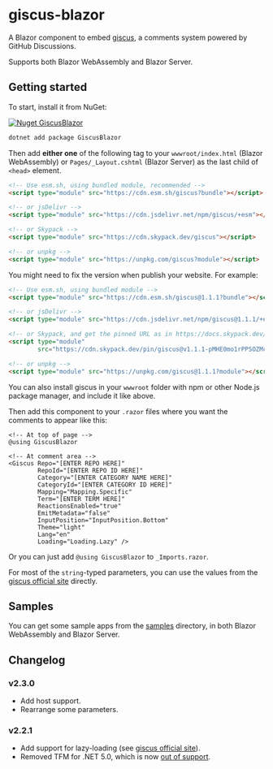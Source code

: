 # giscus-blazor

A Blazor component to embed [giscus](https://giscus.app), a comments system powered by GitHub Discussions.

Supports both Blazor WebAssembly and Blazor Server.

## Getting started

To start, install it from NuGet:

[![Nuget GiscusBlazor](https://img.shields.io/nuget/v/GiscusBlazor.svg)](https://www.nuget.org/packages/GiscusBlazor/)

```sh
dotnet add package GiscusBlazor
```

Then add **either one** of the following tag to your `wwwroot/index.html` (Blazor WebAssembly) or  `Pages/_Layout.cshtml` (Blazor Server) as the last child of `<head>` element.

```html
<!-- Use esm.sh, using bundled module, recommended -->
<script type="module" src="https://cdn.esm.sh/giscus?bundle"></script>

<!-- or jsDelivr -->
<script type="module" src="https://cdn.jsdelivr.net/npm/giscus/+esm"></script>

<!-- or Skypack -->
<script type="module" src="https://cdn.skypack.dev/giscus"></script>

<!-- or unpkg -->
<script type="module" src="https://unpkg.com/giscus?module"></script>
```

You might need to fix the version when publish your website. For example:

```html
<!-- Use esm.sh, using bundled module -->
<script type="module" src="https://cdn.esm.sh/giscus@1.1.1?bundle"></script>

<!-- or jsDelivr -->
<script type="module" src="https://cdn.jsdelivr.net/npm/giscus@1.1.1/+esm"></script>

<!-- or Skypack, and get the pinned URL as in https://docs.skypack.dev/skypack-cdn/api-reference/pinned-urls-optimized -->
<script type="module"
        src="https://cdn.skypack.dev/pin/giscus@v1.1.1-pMHE0mo1rPPSOZMcMNip/mode=imports,min/optimized/giscus.js"></script>

<!-- or unpkg -->
<script type="module" src="https://unpkg.com/giscus@1.1.1?module"></script>
```

You can also install giscus in your `wwwroot` folder with npm or other Node.js package manager, and include it like above.

Then add this component to your `.razor` files where you want the comments to appear like this:

```razor
<!-- At top of page -->
@using GiscusBlazor

<!-- At comment area -->
<Giscus Repo="[ENTER REPO HERE]"
        RepoId="[ENTER REPO ID HERE]"
        Category="[ENTER CATEGORY NAME HERE]"
        CategoryId="[ENTER CATEGORY ID HERE]"
        Mapping="Mapping.Specific"
        Term="[ENTER TERM HERE]"
        ReactionsEnabled="true"
        EmitMetadata="false"
        InputPosition="InputPosition.Bottom"
        Theme="light"
        Lang="en"
        Loading="Loading.Lazy" />
```

Or you can just add `@using GiscusBlazor` to `_Imports.razor`.

For most of the `string`-typed parameters, you can use the values from the [giscus official site](https://giscus.app/)
directly.

## Samples

You can get some sample apps from the [samples](samples) directory, in both Blazor WebAssembly and Blazor Server.

## Changelog

### v2.3.0

- Add host support.
- Rearrange some parameters.

### v2.2.1

- Add support for lazy-loading (see [giscus official site](https://giscus.app/)).
- Removed TFM for .NET 5.0, which is
  now [out of support](https://dotnet.microsoft.com/en-us/platform/support/policy/dotnet-core#lifecycle).

